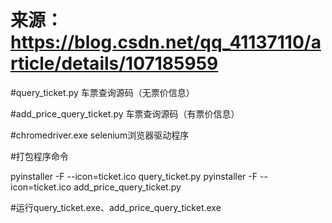 # 来源： https://blog.csdn.net/qq_41137110/article/details/107185959
#query_ticket.py 车票查询源码（无票价信息）

#add_price_query_ticket.py 车票查询源码（有票价信息）

#chromedriver.exe selenium浏览器驱动程序

#打包程序命令

pyinstaller -F --icon=ticket.ico query_ticket.py
pyinstaller -F --icon=ticket.ico add_price_query_ticket.py

#运行query_ticket.exe、add_price_query_ticket.exe
